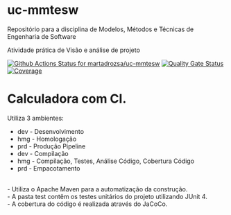 # uc-mmtesw
Repositório para a disciplina de Modelos, Métodos e Técnicas de Engenharia de Software 

Atividade prática de Visão e análise de projeto


[![Github Actions Status for martadrozsa/uc-mmtesw](https://github.com/martadrozsa/uc-mmtesw/workflows/Integra%C3%A7%C3%A3o%20continua%20de%20Java%20com%20Maven/badge.svg)](https://github.com/martadrozsa/uc-mmtesw/actions)
[![Quality Gate Status](https://sonarcloud.io/api/project_badges/measure?project=martadrozsa_uc-mmtesw&metric=alert_status)](https://sonarcloud.io/summary/new_code?id=martadrozsa_uc-mmtesw)
[![Coverage](https://sonarcloud.io/api/project_badges/measure?project=martadrozsa_uc-mmtesw&metric=coverage)](https://sonarcloud.io/component_measures?id=martadrozsa_uc-mmtesw&metric=coverage)


# Calculadora com CI.
Utiliza 3 ambientes:
- dev - Desenvolvimento
- hmg - Homologação
- prd - Produção
Pipeline
- dev - Compilação
- hmg - Compilação, Testes, Análise Código, Cobertura Código
- prd - Empacotamento
<br>
- Utiliza o Apache Maven para a automatização da construção.<br>
- A pasta test contêm os testes unitários do projeto utilizando JUnit 4.<br>
- A cobertura do código é realizada através do JaCoCo.<br>
